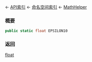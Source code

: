 ← [API索引](Api-Index) ← [命名空间索引](Namespace-Index) ← [MathHelper](VRageMath.MathHelper)

### 概要

```csharp
public static float EPSILON10
```

### 返回

[float](https://docs.microsoft.com/en-us/dotnet/api/System.Single?view=netframework-4.6)

